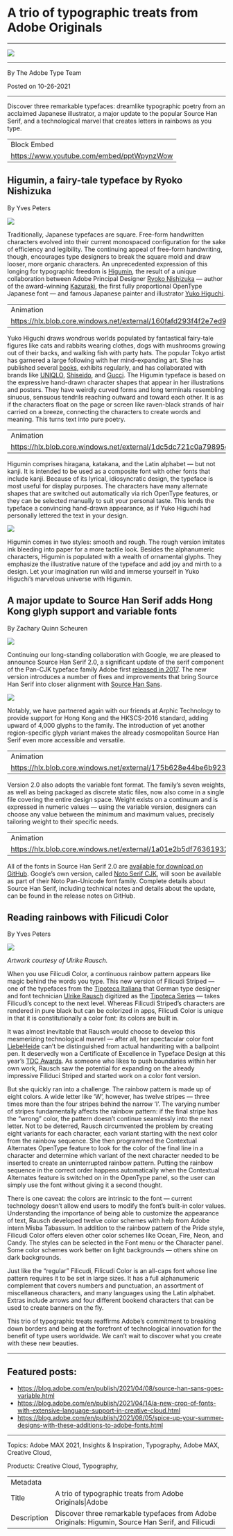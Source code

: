 # A trio of typographic treats from Adobe Originals

---

![](https://master--theblog--adobe.hlx3.page/media\_18957f0bb90a03abb2d30ca76d5aed6b391ca0088.jpeg#width=2000\&width=876)

---

By The Adobe Type Team

Posted on 10-26-2021

---

Discover three remarkable typefaces: dreamlike typographic poetry from an acclaimed Japanese illustrator, a major update to the popular Source Han Serif, and a technological marvel that creates letters in rainbows as you type.

<table>
  <tr>
    <td>Block Embed</td>
  </tr>
  <tr>
    <td><a href="https://www.youtube.com/embed/pptWpynzWow">https://www.youtube.com/embed/pptWpynzWow</a></td>
  </tr>
</table>

## Higumin, a fairy-tale typeface by Ryoko Nishizuka

By Yves Peters



![](https://master--theblog--adobe.hlx3.page/media\_1bd5ac2cb263e6a5820b3562a4babdfd90b2f6d6d.jpeg#width=700\&width=390)



Traditionally, Japanese typefaces are square. Free-form handwritten characters evolved into their current monospaced configuration for the sake of efficiency and legibility. The continuing appeal of free-form handwriting, though, encourages type designers to break the square mold and draw looser, more organic characters. An unprecedented expression of this longing for typographic freedom is [Higumin](https://fonts.adobe.com/fonts/higumin), the result of a unique collaboration between Adobe Principal Designer [Ryoko Nishizuka](https://fonts.adobe.com/designers/ryoko-nishizuka) — author of the award-winning [Kazuraki](https://fonts.adobe.com/fonts/kazuraki-sp2n), the first fully proportional OpenType Japanese font — and famous Japanese painter and illustrator [Yuko Higuchi](http://higuchiyuko.com/).

<table>
  <tr>
    <td>Animation</td>
  </tr>
  <tr>
    <td><a href="https://hlx.blob.core.windows.net/external/160fafd293f4f2e7ed9adb5210b42f2fba7b40500#video.mp4">https://hlx.blob.core.windows.net/external/160fafd293f4f2e7ed9adb5210b42f2fba7b40500#video.mp4</a></td>
  </tr>
</table>



Yuko Higuchi draws wondrous worlds populated by fantastical fairy-tale figures like cats and rabbits wearing clothes, dogs with mushrooms growing out of their backs, and walking fish with party hats. The popular Tokyo artist has garnered a large following with her mind-expanding art. She has published several [books](http://higuchiyuko.com/books-and-goods), exhibits regularly, and has collaborated with brands like [UNIQLO](https://www.uniqlo.com/), [Shiseido](https://www.shiseido.com/), and [Gucci](https://yukohiguchi.gucci.com/). The Higumin typeface is based on the expressive hand-drawn character shapes that appear in her illustrations and posters. They have weirdly curved forms and long terminals resembling sinuous, sensuous tendrils reaching outward and toward each other. It is as if the characters float on the page or screen like raven-black strands of hair carried on a breeze, connecting the characters to create words and meaning. This turns text into pure poetry.

<table>
  <tr>
    <td>Animation</td>
  </tr>
  <tr>
    <td><a href="https://hlx.blob.core.windows.net/external/1dc5dc721c0a79895e6d3f9d98cbe778b263eb0fd#video.mp4">https://hlx.blob.core.windows.net/external/1dc5dc721c0a79895e6d3f9d98cbe778b263eb0fd#video.mp4</a></td>
  </tr>
</table>



Higumin comprises hiragana, katakana, and the Latin alphabet — but not kanji. It is intended to be used as a composite font with other fonts that include kanji. Because of its lyrical, idiosyncratic design, the typeface is most useful for display purposes. The characters have many alternate shapes that are switched out automatically via rich OpenType features, or they can be selected manually to suit your personal taste. This lends the typeface a convincing hand-drawn appearance, as if Yuko Higuchi had personally lettered the text in your design.

![](https://master--theblog--adobe.hlx3.page/media\_1417db51f471c5a39b38c882199e5ae3a70483cd8.jpeg#width=700\&width=390)

Higumin comes in two styles: smooth and rough. The rough version imitates ink bleeding into paper for a more tactile look. Besides the alphanumeric characters, Higumin is populated with a wealth of ornamental glyphs. They emphasize the illustrative nature of the typeface and add joy and mirth to a design. Let your imagination run wild and immerse yourself in Yuko Higuchi’s marvelous universe with Higumin.



## A major update to Source Han Serif adds Hong Kong glyph support and variable fonts

By Zachary Quinn Scheuren

![](https://master--theblog--adobe.hlx3.page/media\_135c71af8f717813c5c8bdb4694f157871b84f6e5.jpeg#width=2000\&width=876)



Continuing our long-standing collaboration with Google, we are pleased to announce Source Han Serif 2.0, a significant update of the serif component of the Pan-CJK typeface family Adobe first [released in 2017](https://blog.typekit.com/2017/04/03/introducing-source-han-serif/). The new version introduces a number of fixes and improvements that bring Source Han Serif into closer alignment with [Source Han Sans](https://github.com/adobe-fonts/source-han-sans/releases).

![](https://master--theblog--adobe.hlx3.page/media\_15e8039e51c53b588985c8cc54eaab9961539336b.jpeg#width=700\&width=390)

Notably, we have partnered again with our friends at Arphic Technology to provide support for Hong Kong and the HKSCS-2016 standard, adding upward of 4,000 glyphs to the family. The introduction of yet another region-specific glyph variant makes the already cosmopolitan Source Han Serif even more accessible and versatile.

<table>
  <tr>
    <td>Animation</td>
  </tr>
  <tr>
    <td><a href="https://hlx.blob.core.windows.net/external/175b628e44be6b9235b410deb323927ccbfe35747#video.mp4">https://hlx.blob.core.windows.net/external/175b628e44be6b9235b410deb323927ccbfe35747#video.mp4</a></td>
  </tr>
</table>

Version 2.0 also adopts the variable font format. The family’s seven weights, as well as being packaged as discrete static files, now also come in a single file covering the entire design space. Weight exists on a continuum and is expressed in numeric values — using the variable version, designers can choose any value between the minimum and maximum values, precisely tailoring weight to their specific needs.



<table>
  <tr>
    <td>Animation</td>
  </tr>
  <tr>
    <td><a href="https://hlx.blob.core.windows.net/external/1a01e2b5df76361932fbb8385a57f06213a975856#video.mp4">https://hlx.blob.core.windows.net/external/1a01e2b5df76361932fbb8385a57f06213a975856#video.mp4</a></td>
  </tr>
</table>

All of the fonts in Source Han Serif 2.0 are [available for download on GitHub](https://github.com/adobe-fonts/source-han-serif/releases). Google’s own version, called [Noto Serif CJK](https://github.com/googlefonts/noto-cjk), will soon be available as part of their Noto Pan-Unicode font family. Complete details about Source Han Serif, including technical notes and details about the update, can be found in the release notes on GitHub.



## Reading rainbows with Filicudi Color

By Yves Peters



![](https://master--theblog--adobe.hlx3.page/media\_1dcba25867548fd2bb997837bee7cfe9c13b30d10.png#width=700\&width=403)

_Artwork courtesy of Ulrike Rausch._



When you use Filicudi Color, a continuous rainbow pattern appears like magic behind the words you type. This new version of Filicudi Striped — one of the typefaces from the [Tipoteca Italiana](http://www.tipoteca.it/) that German type designer and font technician [Ulrike Rausch](https://fonts.adobe.com/designers/ulrike-rausch) digitized as the [Tipoteca Series](https://fonts.adobe.com/fonts/tipoteca-series) — takes Filicudi’s concept to the next level. Whereas Filicudi Striped’s characters are rendered in pure black but can be colorized in apps, Filicudi Color is unique in that it is constitutionally a color font: its colors are built in.

It was almost inevitable that Rausch would choose to develop this mesmerizing technological marvel — after all, her spectacular color font [LiebeHeide](https://liebefonts.com/fonts/liebeheide) can’t be distinguished from actual handwriting with a ballpoint pen. It deservedly won a Certificate of Excellence in Typeface Design at this year’s [TDC Awards](https://www.tdc.org/work/liebeheide-color-font-amazingly-real-looking-handwritten-messages). As someone who likes to push boundaries within her own work, Rausch saw the potential for expanding on the already impressive Filiduci Striped and started work on a color font version.

But she quickly ran into a challenge. The rainbow pattern is made up of eight colors. A wide letter like ‘W’, however, has twelve stripes — three times more than the four stripes behind the narrow ‘I’. The varying number of stripes fundamentally affects the rainbow pattern: if the final stripe has the “wrong” color, the pattern doesn’t continue seamlessly into the next letter. Not to be deterred, Rausch circumvented the problem by creating eight variants for each character, each variant starting with the next color from the rainbow sequence. She then programmed the Contextual Alternates OpenType feature to look for the color of the final line in a character and determine which variant of the next character needed to be inserted to create an uninterrupted rainbow pattern. Putting the rainbow sequence in the correct order happens automatically when the Contextual Alternates feature is switched on in the OpenType panel, so the user can simply use the font without giving it a second thought.

There is one caveat: the colors are intrinsic to the font — current technology doesn’t allow end users to modify the font’s built-in color values. Understanding the importance of being able to customize the appearance of text, Rausch developed twelve color schemes with help from Adobe intern Misba Tabassum. In addition to the rainbow pattern of the Pride style, Filicudi Color offers eleven other color schemes like Ocean, Fire, Neon, and Candy. The styles can be selected in the Font menu or the Character panel. Some color schemes work better on light backgrounds — others shine on dark backgrounds.

Just like the “regular” Filicudi, Filicudi Color is an all-caps font whose line pattern requires it to be set in large sizes. It has a full alphanumeric complement that covers numbers and punctuation, an assortment of miscellaneous characters, and many languages using the Latin alphabet. Extras include arrows and four different bookend characters that can be used to create banners on the fly.

This trio of typographic treats reaffirms Adobe’s commitment to breaking down borders and being at the forefront of technological innovation for the benefit of type users worldwide. We can’t wait to discover what you create with these new beauties.

---

## Featured posts:

-   <https://blog.adobe.com/en/publish/2021/04/08/source-han-sans-goes-variable.html>
-   <https://blog.adobe.com/en/publish/2021/04/14/a-new-crop-of-fonts-with-extensive-language-support-in-creative-cloud.html>
-   <https://blog.adobe.com/en/publish/2021/08/05/spice-up-your-summer-designs-with-these-additions-to-adobe-fonts.html>

---



Topics: Adobe MAX 2021, Insights & Inspiration, Typography, Adobe MAX, Creative Cloud,

Products: Creative Cloud, Typography,

<table>
  <tr>
    <td>Metadata</td>
  </tr>
  <tr>
    <td>Title</td>
    <td>A trio of typographic treats from Adobe Originals|Adobe</td>
  </tr>
  <tr>
    <td>Description</td>
    <td>Discover three remarkable typefaces from Adobe Originals: Higumin, Source Han Serif, and Filicudi</td>
  </tr>
</table>
